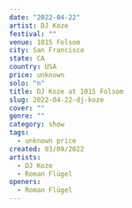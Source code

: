 ```yaml
---
date: "2022-04-22"
artist: DJ Koze
festival: ""
venue: 1015 Folsom
city: San Francisco
state: CA
country: USA
price: unknown
solo: "n"
title: DJ Koze at 1015 Folsom
slug: 2022-04-22-dj-koze
cover: ""
genre: ""
category: show
tags:
  - unknown price
created: 03/09/2022
artists:
  - DJ Koze
  - Roman Flügel
openers:
  - Roman Flügel
---
```

